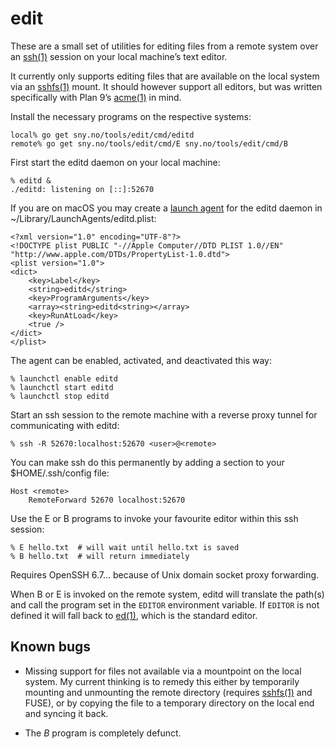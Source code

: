 edit
====

These are a small set of utilities for editing files from a remote
system over an [ssh(1)] session on your local machine’s text editor.

It currently only supports editing files that are available on the
local system via an [sshfs(1)] mount.  It should however support
all editors, but was written specifically with Plan 9’s [acme(1)]
in mind.

Install the necessary programs on the respective systems:

	local% go get sny.no/tools/edit/cmd/editd
	remote% go get sny.no/tools/edit/cmd/E sny.no/tools/edit/cmd/B

First start the editd daemon on your local machine:

	% editd &
	./editd: listening on [::]:52670

If you are on macOS you may create a [launch agent] for the editd
daemon in ~/Library/LaunchAgents/editd.plist:

	<?xml version="1.0" encoding="UTF-8"?>
	<!DOCTYPE plist PUBLIC "-//Apple Computer//DTD PLIST 1.0//EN" "http://www.apple.com/DTDs/PropertyList-1.0.dtd">
	<plist version="1.0">
	<dict>
		<key>Label</key>
		<string>editd</string>
		<key>ProgramArguments</key>
		<array><string>editd<string></array>
		<key>RunAtLoad</key>
		<true />
	</dict>
	</plist>

The agent can be enabled, activated, and deactivated this way:

	% launchctl enable editd
	% launchctl start editd
	% launchctl stop editd

Start an ssh session to the remote machine with a reverse proxy
tunnel for communicating with editd:

	% ssh -R 52670:localhost:52670 <user>@<remote>

You can make ssh do this permanently by adding a section to your
$HOME/.ssh/config file:

	Host <remote>
		RemoteForward 52670 localhost:52670

Use the E or B programs to invoke your favourite editor within this
ssh session:

	% E hello.txt  # will wait until hello.txt is saved
	% B hello.txt  # will return immediately

Requires OpenSSH 6.7… because of Unix domain socket proxy forwarding.

When B or E is invoked on the remote system, editd will translate
the path(s) and call the program set in the `EDITOR` environment
variable.  If `EDITOR` is not defined it will fall back to [ed(1)],
which is the standard editor.


Known bugs
----------

* Missing support for files not available via a mountpoint on the
  local system.  My current thinking is to remedy this either by
  temporarily mounting and unmounting the remote directory (requires
  [sshfs(1)] and FUSE), or by copying the file to a temporary
  directory on the local end and syncing it back.

* The _B_ program is completely defunct.


[acme(1)]: http://man.cat-v.org/plan_9/1/acme
[ed(1)]: https://manpages.debian.org/buster/ed/ed.1.en.html
[ssh(1)]: https://manpages.debian.org/buster/openssh-client/ssh.1.en.html
[sshfs(1)]: https://manpages.debian.org/buster/sshfs/sshfs.1.en.html

[launch agent]: https://developer.apple.com/library/archive/documentation/MacOSX/Conceptual/BPSystemStartup/Chapters/CreatingLaunchdJobs.html
